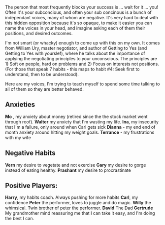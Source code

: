 The person that most frequently blocks your success is ... wait for it ... you! Often it's your subconcious, and often your sub concinous is a bunch of independant voices, many of whom are negative. It's very hard to deal with this hidden opposition because it's so opaque, to make it easier you can name the voices in your head, and imagine asking each of them their positions, and desired outcomes.

I'm not smart (or whacky) enough to come up with this on my own. It comes from William Ury, master negotiator, and author of Getting to Yes (and Getting to Yes with yourslef), where he talks about the importance of applying the negotiating principles to your unconscious. The principles are 1) Soft on people, hard on problems and 2) Focus on interests not positions. (For those that speak 7 habits - this maps to habit #4: Seek first to understand, then to be understood).

Here are my voices, I'm trying to teach myself to spend some time talking to all of them so they are better behaved.

## Anxieties

**Mo** , my anxiety about money (retired since the the stock market went through roof).
**Walter** my anxiety that I'm wasting my life.
**Ina**, my insecurity that I'm a failure, only around when Carl gets sick
**Dianna** - my end end of month anxiety around hitting my weight goals.
**Terrance** - my frustrations with my wife

## Negative Habits

**Vern** my desire to vegetate and not exercise
**Gary** my desire to gorge instead of eating healthy.
**Prashant** my desire to procrastinate

## Positive Players:

**Harry**, my habits coach. Always pushing for more habits
**Carl**, my confidence
**Peter** the performer, loves to juggle and do magic.
**Willy** the whimsical. Twin brother of peter the performer.
**David** The Dad
**Gertrude** My grandmother mind reassuring me that I can take it easy, and I'm doing the best I can.
